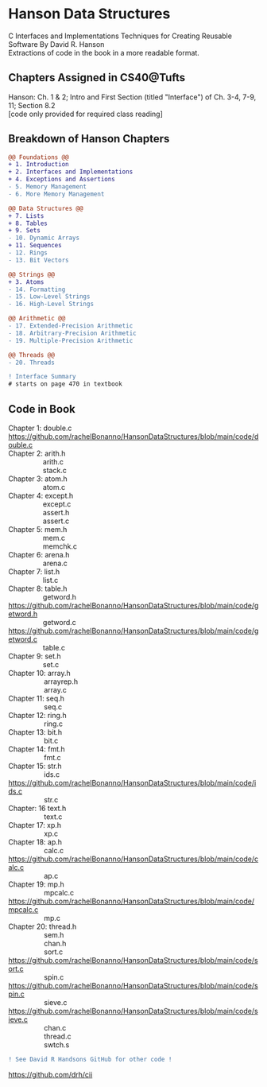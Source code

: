 # Hanson Data Structures
C Interfaces and Implementations Techniques for Creating Reusable Software By David R. Hanson <br>
Extractions of code in the book in a more readable format.<br>

## Chapters Assigned in CS40@Tufts
Hanson: Ch. 1 & 2; Intro and First Section (titled "Interface") of Ch. 3-4, 7-9, 11; Section 8.2 <br>
[code only provided for required class reading]

## Breakdown of Hanson Chapters
```diff
@@ Foundations @@
+ 1. Introduction
+ 2. Interfaces and Implementations
+ 4. Exceptions and Assertions
- 5. Memory Management
- 6. More Memory Management
```
```diff
@@ Data Structures @@
+ 7. Lists
+ 8. Tables
+ 9. Sets
- 10. Dynamic Arrays
+ 11. Sequences
- 12. Rings
- 13. Bit Vectors
```
```diff
@@ Strings @@ 
+ 3. Atoms
- 14. Formatting
- 15. Low-Level Strings
- 16. High-Level Strings
```
```diff
@@ Arithmetic @@
- 17. Extended-Precision Arithmetic
- 18. Arbitrary-Precision Arithmetic
- 19. Multiple-Precision Arithmetic
```
```diff
@@ Threads @@
- 20. Threads
```

```diff
! Interface Summary 
# starts on page 470 in textbook
```

## Code in Book
Chapter 1: double.c https://github.com/rachelBonanno/HansonDataStructures/blob/main/code/double.c <br>
Chapter 2: arith.h <br>
&emsp; &emsp; &emsp; &nbsp; &nbsp; arith.c <br>
&emsp; &emsp; &emsp; &nbsp; &nbsp; stack.c <br>
Chapter 3: atom.h <br>
&emsp; &emsp; &emsp; &nbsp; &nbsp; atom.c  <br>
Chapter 4: except.h <br>
&emsp; &emsp; &emsp; &nbsp; &nbsp; except.c <br>
&emsp; &emsp; &emsp; &nbsp; &nbsp; assert.h <br>
&emsp; &emsp; &emsp; &nbsp; &nbsp; assert.c <br>
Chapter 5: mem.h <br>
&emsp; &emsp; &emsp; &nbsp; &nbsp; mem.c <br>
&emsp; &emsp; &emsp; &nbsp; &nbsp; memchk.c <br>
Chapter 6: arena.h <br>
&emsp; &emsp; &emsp; &nbsp; &nbsp; arena.c <br>
Chapter 7: list.h <br>
&emsp; &emsp; &emsp; &nbsp; &nbsp; list.c <br>
Chapter 8: table.h <br>
&emsp; &emsp; &emsp; &nbsp; &nbsp; getword.h https://github.com/rachelBonanno/HansonDataStructures/blob/main/code/getword.h<br>
&emsp; &emsp; &emsp; &nbsp; &nbsp; getword.c https://github.com/rachelBonanno/HansonDataStructures/blob/main/code/getword.c <br>
&emsp; &emsp; &emsp; &nbsp; &nbsp; table.c <br>
Chapter 9: set.h <br>
&emsp; &emsp; &emsp; &nbsp; &nbsp; set.c <br>
Chapter 10: array.h <br>
&emsp; &emsp; &emsp; &emsp; arrayrep.h <br>
&emsp; &emsp; &emsp; &emsp; array.c <br>
Chapter 11: seq.h <br>
&emsp; &emsp; &emsp; &emsp; seq.c <br>
Chapter 12: ring.h <br>
&emsp; &emsp; &emsp; &emsp; ring.c <br>
Chapter 13: bit.h <br>
&emsp; &emsp; &emsp; &emsp; bit.c <br>
Chapter 14: fmt.h <br>
&emsp; &emsp; &emsp; &emsp; fmt.c <br>
Chapter 15: str.h <br>
&emsp; &emsp; &emsp; &emsp; ids.c https://github.com/rachelBonanno/HansonDataStructures/blob/main/code/ids.c <br>
&emsp; &emsp; &emsp; &emsp; str.c <br>
Chapter: 16 text.h <br>
&emsp; &emsp; &emsp; &emsp; text.c <br>
Chapter 17: xp.h <br>
&emsp; &emsp; &emsp; &emsp; xp.c <br>
Chapter 18: ap.h <br>
&emsp; &emsp; &emsp; &emsp; calc.c https://github.com/rachelBonanno/HansonDataStructures/blob/main/code/calc.c <br>
&emsp; &emsp; &emsp; &emsp; ap.c <br>
Chapter 19: mp.h <br>
&emsp; &emsp; &emsp; &emsp; mpcalc.c https://github.com/rachelBonanno/HansonDataStructures/blob/main/code/mpcalc.c <br>
&emsp; &emsp; &emsp; &emsp; mp.c <br>
Chapter 20: thread.h <br>
&emsp; &emsp; &emsp; &emsp; sem.h <br>
&emsp; &emsp; &emsp; &emsp; chan.h <br>
&emsp; &emsp; &emsp; &emsp; sort.c https://github.com/rachelBonanno/HansonDataStructures/blob/main/code/sort.c <br>
&emsp; &emsp; &emsp; &emsp; spin.c https://github.com/rachelBonanno/HansonDataStructures/blob/main/code/spin.c <br>
&emsp; &emsp; &emsp; &emsp; sieve.c https://github.com/rachelBonanno/HansonDataStructures/blob/main/code/sieve.c <br>
&emsp; &emsp; &emsp; &emsp; chan.c <br>
&emsp; &emsp; &emsp; &emsp; thread.c <br>
&emsp; &emsp; &emsp; &emsp; swtch.s <br>
```diff
! See David R Handsons GitHub for other code !
``` 
https://github.com/drh/cii


